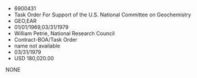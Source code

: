 * 6900431
* Task Order For Support of the U.S. National Committee on    Geochemistry
* GEO,EAR
* 01/01/1969,03/31/1979
* William Petrie, National Research Council
* Contract-BOA/Task Order
*   name not available
* 03/31/1979
* USD 180,020.00

NONE